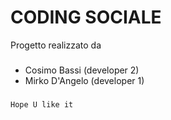 # CODING SOCIALE
Progetto realizzato da 
###
- Cosimo Bassi (developer 2)
- Mirko D'Angelo (developer 1)
###
`Hope U like it`